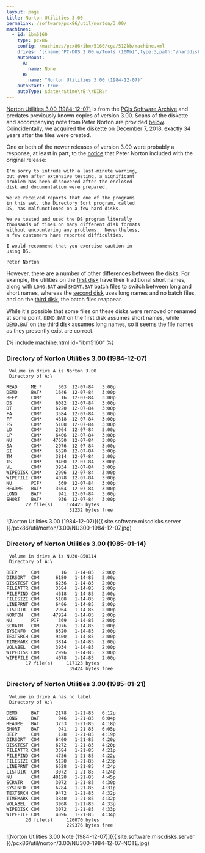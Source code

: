 ```yaml
---
layout: page
title: Norton Utilities 3.00
permalink: /software/pcx86/util/norton/3.00/
machines:
  - id: ibm5160
    type: pcx86
    config: /machines/pcx86/ibm/5160/cga/512kb/machine.xml
    drives: '[{name:"PC-DOS 2.00 w/Tools (10Mb)",type:3,path:"/harddisks/pcx86/10mb/PCDOS200-C400.json"},{name:"MS-DOS 1.x/2.x Source (10Mb)",type:3,path:"/harddisks/pcx86/10mb/MSDOS-SRC.json"}]'
    autoMount:
      A:
        name: None
      B:
        name: "Norton Utilities 3.00 (1984-12-07)"
    autoStart: true
    autoType: $date\r$time\rB:\rDIR\r
---
```


[Norton Utilities 3.00 (1984-12-07)](#directory-of-norton-utilities-300-1984-12-07) is from the
[PCjs Software Archive](/software/pcjs/) and predates previously known copies of version 3.00.
Scans of the diskette and accompanying note from Peter Norton are provided [below](#diskette-photos).
Coincidentally, we acquired the diskette on December 7, 2018, exactly 34 years after the files were created.

One or both of the newer releases of version 3.00 were probably a response, at least in part, to the
[notice](#diskette-photos) that Peter Norton included with the original release:

    I'm sorry to intrude with a last-minute warning,
    but even after extensive testing, a significant
    problem has been discovered after the enclosed
    disk and documentation were prepared.

    We've received reports that one of the programs
    in this set, the Directory Sort program, called
    DS, has malfunctioned on a few hard disks.

    We've tested and used the DS program literally
    thousands of times on many different disk formats
    without encountering any problems.  Nevertheless,
    a few customers have reported difficulties.

    I would recommend that you exercise caution in
    using DS.

    Peter Norton

However, there are a number of other differences between the disks.  For example, the utilities
on the [first disk](#directory-of-norton-utilities-300-1985-12-07) have their traditional short names,
along with `LONG.BAT` and `SHORT.BAT` batch files to switch between long and short names, whereas the
[second disk](#directory-of-norton-utilities-300-1985-01-14) uses long names and no batch files,
and on the [third disk](#directory-of-norton-utilities-300-1985-01-21), the batch files reappear.

While it's possible that some files on these disks were removed or renamed at some point, `DEMO.BAT`
on the first disk assumes short names, while `DEMO.BAT` on the third disk assumes long names,
so it seems the file names as they presently exist are correct.

{% include machine.html id="ibm5160" %}

### Directory of Norton Utilities 3.00 (1984-12-07)

     Volume in drive A is Norton 3.00
     Directory of A:\

    READ     ME *      503  12-07-84   3:00p
    DEMO     BAT*     1646  12-07-84   3:00p
    BEEP     COM*       16  12-07-84   3:00p
    DS       COM*     6082  12-07-84   3:00p
    DT       COM*     6220  12-07-84   3:00p
    FA       COM*     3584  12-07-84   3:00p
    FF       COM*     4618  12-07-84   3:00p
    FS       COM*     5108  12-07-84   3:00p
    LD       COM*     2964  12-07-84   3:00p
    LP       COM*     6406  12-07-84   3:00p
    NU       COM*    47650  12-07-84   3:00p
    SA       COM*     2976  12-07-84   3:00p
    SI       COM*     6520  12-07-84   3:00p
    TM       COM*     3814  12-07-84   3:00p
    TS       COM*     9400  12-07-84   3:00p
    VL       COM*     3934  12-07-84   3:00p
    WIPEDISK COM*     2996  12-07-84   3:00p
    WIPEFILE COM*     4078  12-07-84   3:00p
    NU       PIF*      369  12-07-84   3:00p
    README   BAT*     3664  12-07-84   3:00p
    LONG     BAT*      941  12-07-84   3:00p
    SHORT    BAT*      936  12-07-84   3:00p
           22 file(s)     124425 bytes
                           31232 bytes free

![Norton Utilities 3.00 (1984-12-07)]({{ site.software.miscdisks.server }}/pcx86/util/norton/3.00/NU300-1984-12-07.jpg)

### Directory of Norton Utilities 3.00 (1985-01-14)

     Volume in drive A is NU30-850114
     Directory of A:\

    BEEP     COM        16   1-14-85   2:00p
    DIRSORT  COM      6180   1-14-85   2:00p
    DISKTEST COM      6236   1-14-85   2:00p
    FILEATTR COM      3584   1-14-85   2:00p
    FILEFIND COM      4618   1-14-85   2:00p
    FILESIZE COM      5108   1-14-85   2:00p
    LINEPRNT COM      6406   1-14-85   2:00p
    LISTDIR  COM      2964   1-14-85   2:00p
    NORTON   COM     47924   1-14-85   2:00p
    NU       PIF       369   1-14-85   2:00p
    SCRATR   COM      2976   1-14-85   2:00p
    SYSINFO  COM      6520   1-14-85   2:00p
    TEXTSRCH COM      9400   1-14-85   2:00p
    TIMEMARK COM      3814   1-14-85   2:00p
    VOLABEL  COM      3934   1-14-85   2:00p
    WIPEDISK COM      2996   1-14-85   2:00p
    WIPEFILE COM      4078   1-14-85   2:00p
           17 file(s)     117123 bytes
                           39424 bytes free

### Directory of Norton Utilities 3.00 (1985-01-21)

     Volume in drive A has no label
     Directory of A:\

    DEMO     BAT      2178   1-21-85   6:12p
    LONG     BAT       946   1-21-85   6:04p
    README   BAT      3733   1-21-85   4:18p
    SHORT    BAT       941   1-21-85   6:05p
    BEEP     COM       128   1-21-85   4:19p
    DIRSORT  COM      6400   1-21-85   4:20p
    DISKTEST COM      6272   1-21-85   4:20p
    FILEATTR COM      3584   1-21-85   4:21p
    FILEFIND COM      4736   1-21-85   4:22p
    FILESIZE COM      5120   1-21-85   4:23p
    LINEPRNT COM      6528   1-21-85   4:24p
    LISTDIR  COM      3072   1-21-85   4:24p
    NU       COM     48128   1-21-85   4:45p
    SCRATR   COM      3072   1-21-85   4:30p
    SYSINFO  COM      6784   1-21-85   4:31p
    TEXTSRCH COM      9472   1-21-85   4:32p
    TIMEMARK COM      3840   1-21-85   4:32p
    VOLABEL  COM      3968   1-21-85   4:33p
    WIPEDISK COM      3072   1-21-85   4:33p
    WIPEFILE COM      4096   1-21-85   4:34p
           20 file(s)     126070 bytes
                          229376 bytes free

![Norton Utilities 3.00 Note (1984-12-07)]({{ site.software.miscdisks.server }}/pcx86/util/norton/3.00/NU300-1984-12-07-NOTE.jpg)

